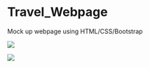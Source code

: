 # Travel_Webpage
Mock up webpage using HTML/CSS/Bootstrap

![](../master/img/main.jpg)


![](../master/img/form.jpg)
